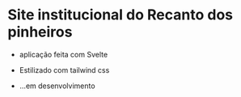 <h1>Site institucional do Recanto dos pinheiros</h1>

- aplicação feita com Svelte
- Estilizado com tailwind css

- ...em desenvolvimento
